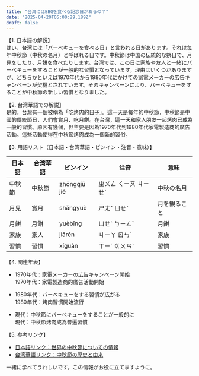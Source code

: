 ```yaml
---
title: "台湾にはBBQを食べる記念日があるの？"
date: "2025-04-20T05:00:29.189Z"
draft: false
---
```


【1. 日本語の解説】  
はい、台湾には「バーベキューを食べる日」と言われる日があります。それは毎年中秋節（中秋の名月）と呼ばれる日です。中秋節は中国の伝統的な祭日で、月見をしたり、月餅を食べたりします。台湾では、この日に家族や友人と一緒にバーベキューをすることが一般的な習慣となっています。理由はいくつかありますが、どちらかといえば1970年代から1980年代にかけての家電メーカーの広告キャンペーンが契機とされています。そのキャンペーンにより、バーベキューをすることが中秋節の新しい習慣となりました。

【2. 台湾華語での解説】  
是的，台灣有一個被稱為「吃烤肉的日子」。這一天是每年的中秋節，中秋節是中國的傳統節日，人們會賞月、吃月餅。在台灣，這一天和家人朋友一起烤肉已成為一般的習慣。原因有幾個，但主要是因為1970年代到1980年代家電製造商的廣告活動。這些活動使得在中秋節烤肉成為一個新的習俗。

【3. 用語リスト（日本語・台湾華語・ピンイン・注音・意味）】  

| 日本語  | 台湾華語  | ピンイン  | 注音  | 意味  |
|---|---|---|---|---|
| 中秋節 | 中秋節 | zhōngqiū jié | ㄓㄨㄥ ㄑㄧㄡ ㄐㄧㄝˊ | 中秋の名月 |
| 月見  | 賞月  | shǎngyuè | ㄕㄤˇ ㄩㄝˋ | 月を観ること |
| 月餅  | 月餅  | yuèbǐng | ㄩㄝˋ ㄅㄧㄥˇ | 月餅 |
| 家族  | 家人  | jiārén | ㄐㄧㄚ ㄖㄣˊ | 家族 |
| 習慣  | 習慣  | xíguàn | ㄒㄧˊ ㄍㄨㄢˋ | 習慣 |

【4. 関連年表】  

- 1970年代：家電メーカーの広告キャンペーン開始  
  1970年代：家電製造商的廣告活動開始  

- 1980年代：バーベキューをする習慣が広がる  
  1980年代：烤肉習慣開始流行  

- 現代：中秋節にバーベキューをすることが一般的に  
  現代：中秋節烤肉成為普遍習慣  

【5. 参考リンク】  

- [日本語リンク：世界の中秋節についての情報](https://www.travel.co.jp/guide/article/50197/)
- [台湾華語リンク：中秋節の歴史と由来](https://www.cna.com.tw/news/firstnews/202109210250.aspx)

一緒に学べてうれしいです。この情報がお役に立てますように。